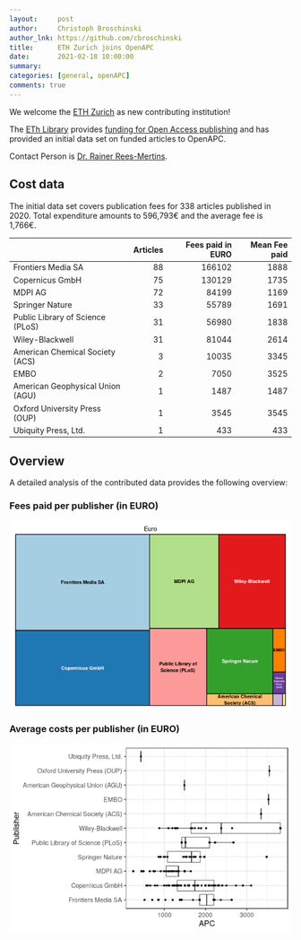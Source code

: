 ```yaml
---
layout:     post
author:     Christoph Broschinski
author_lnk: https://github.com/cbroschinski
title:      ETH Zurich joins OpenAPC
date:       2021-02-18 10:00:00
summary:    
categories: [general, openAPC]
comments: true
---
```





We welcome the [ETH Zurich](https://ethz.ch/en.html) as new contributing institution!

The [ETh Library](https://library.ethz.ch/en/) provides [funding for Open Access publishing](https://documentation.library.ethz.ch/display/OA/APC+Funding) and has provided an initial data set on funded articles to OpenAPC.

Contact Person is [Dr. Rainer Rees-Mertins](mailto:rainer.rees@library.ethz.ch).

## Cost data



The initial data set covers publication fees for 338 articles published in 2020. Total expenditure amounts to 596,793€ and the average fee is 1,766€.


|                                 | Articles| Fees paid in EURO| Mean Fee paid|
|:--------------------------------|--------:|-----------------:|-------------:|
|Frontiers Media SA               |       88|            166102|          1888|
|Copernicus GmbH                  |       75|            130129|          1735|
|MDPI AG                          |       72|             84199|          1169|
|Springer Nature                  |       33|             55789|          1691|
|Public Library of Science (PLoS) |       31|             56980|          1838|
|Wiley-Blackwell                  |       31|             81044|          2614|
|American Chemical Society (ACS)  |        3|             10035|          3345|
|EMBO                             |        2|              7050|          3525|
|American Geophysical Union (AGU) |        1|              1487|          1487|
|Oxford University Press (OUP)    |        1|              3545|          3545|
|Ubiquity Press, Ltd.             |        1|               433|           433|

## Overview

A detailed analysis of the contributed data provides the following overview:

### Fees paid per publisher (in EURO)

![plot of chunk tree_ethz_2021_02_18_full](/figure/tree_ethz_2021_02_18_full-1.png)


###  Average costs per publisher (in EURO)

![plot of chunk box_ethz_2021_02_18_publisher_full](/figure/box_ethz_2021_02_18_publisher_full-1.png)
